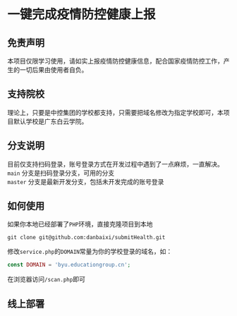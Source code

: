 # 一键完成疫情防控健康上报

## 免责声明
本项目仅限学习使用，请如实上报疫情防控健康信息，配合国家疫情防控工作，产生的一切后果由使用者自负。

## 支持院校
理论上，只要是中控集团的学校都支持，只需要把域名修改为指定学校即可，本项目默认学校是广东白云学院。

## 分支说明
目前仅支持扫码登录，账号登录方式在开发过程中遇到了一点麻烦，一直解决。   
`main` 分支是扫码登录分支，可用的分支   
`master` 分支是最新开发分支，包括未开发完成的账号登录

## 如何使用
如果你本地已经部署了`PHP`环境，直接克隆项目到本地
```shell script
git clone git@github.com:danbaixi/submitHealth.git
```
修改`service.php`的`DOMAIN`常量为你的学校登录的域名，如：
```php
const DOMAIN = 'byu.educationgroup.cn';
```
在浏览器访问`/scan.php`即可   

## 线上部署


